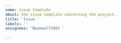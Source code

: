 ```yaml
---
name: issue template
about: the issue template concerning the project.
title: 'Issue '
labels: ''
assignees: 'Noahwolf2001 '

---
```



